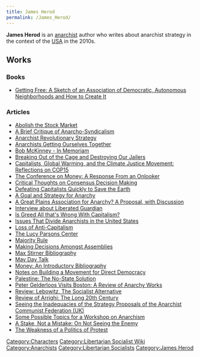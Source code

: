 ```yaml
---
title: James Herod
permalink: /James_Herod/
---
```


**James Herod** is an [anarchist](Anarchism.md "wikilink") author who
writes about anarchist strategy in the context of the
[USA](United_States_of_America.md "wikilink") in the 2010s.

## Works

### Books

- [Getting Free: A Sketch of an Association of Democratic, Autonomous
  Neighborhoods and How to Create
  It](Getting_Free:_A_Sketch_of_an_Association_of_Democratic,_Autonomous_Neighborhoods_and_How_to_Create_It.md "wikilink")

### Articles

- [Abolish the Stock Market](Abolish_the_Stock_Market.md "wikilink")
- [A Brief Critique of
  Anarcho-Syndicalism](A_Brief_Critique_of_Anarcho-Syndicalism.md "wikilink")
- [Anarchist Revolutionary
  Strategy](Anarchist_Revolutionary_Strategy.md "wikilink")
- [Anarchists Getting Ourselves
  Together](Anarchists_Getting_Ourselves_Together.md "wikilink")
- [Bob McKinney - In Memoriam](Bob_McKinney_-_In_Memoriam.md "wikilink")
- [Breaking Out of the Cage and Destroying Our
  Jailers](Breaking_Out_of_the_Cage_and_Destroying_Our_Jailers.md "wikilink")
- [Capitalists, Global Warming, and the Climate Justice Movement:
  Reflections on
  COP15](Capitalists,_Global_Warming,_and_the_Climate_Justice_Movement:_Reflections_on_COP15.md "wikilink")
- [The Conference on Money: A Response From an
  Onlooker](The_Conference_on_Money:_A_Response_From_an_Onlooker.md "wikilink")
- [Critical Thoughts on Consensus Decision
  Making](Critical_Thoughts_on_Consensus_Decision_Making.md "wikilink")
- [Defeating Capitalists Quickly to Save the
  Earth](Defeating_Capitalists_Quickly_to_Save_the_Earth.md "wikilink")
- [A Goal and Strategy for
  Anarchy](A_Goal_and_Strategy_for_Anarchy.md "wikilink")
- [A Great Plains Association for Anarchy? A Proposal, with
  Discussion](A_Great_Plains_Association_for_Anarchy?_A_Proposal,_with_Discussion.md "wikilink")
- [Interview about Liberated
  Guardian](Interview_about_Liberated_Guardian.md "wikilink")
- [Is Greed All that's Wrong With
  Capitalism?](Is_Greed_All_that's_Wrong_With_Capitalism?.md "wikilink")
- [Issues That Divide Anarchists in the United
  States](Issues_That_Divide_Anarchists_in_the_United_States.md "wikilink")
- [Loss of Anti-Capitalism](Loss_of_Anti-Capitalism.md "wikilink")
- [The Lucy Parsons Center](The_Lucy_Parsons_Center.md "wikilink")
- [Majority Rule](Majority_Rule_(Herod_Article).md "wikilink")
- [Making Decisions Amongst
  Assemblies](Making_Decisions_Amongst_Assemblies.md "wikilink")
- [Max Stirner Bibliography](Max_Stirner_Bibliography.md "wikilink")
- [May Day Talk](May_Day_Talk.md "wikilink")
- [Money: An Introductory
  Bibliography](Money:_An_Introductory_Bibliography.md "wikilink")
- [Notes on Building a Movement for Direct
  Democracy](Notes_on_Building_a_Movement_for_Direct_Democracy.md "wikilink")
- [Palestine: The No-State
  Solution](Palestine:_The_No-State_Solution.md "wikilink")
- [Peter Gelderloos Visits Boston: A Review of Anarchy
  Works](Peter_Gelderloos_Visits_Boston:_A_Review_of_Anarchy_Works.md "wikilink")
- [Review: Lebowitz, The Socialist
  Alternative](Review:_Lebowitz,_The_Socialist_Alternative.md "wikilink")
- [Review of Arrighi: The Long 20th
  Century](Review_of_Arrighi:_The_Long_20th_Century.md "wikilink")
- [Seeing the Inadequacies of the Strategy Proposals of the Anarchist
  Communist Federation
  (UK)](Seeing_the_Inadequacies_of_the_Strategy_Proposals_of_the_Anarchist_Communist_Federation_(UK).md "wikilink")
- [Some Possible Topics for a Workshop on
  Anarchism](Some_Possible_Topics_for_a_Workshop_on_Anarchism.md "wikilink")
- [A Stake, Not a Mistake: On Not Seeing the
  Enemy](A_Stake,_Not_a_Mistake:_On_Not_Seeing_the_Enemy.md "wikilink")
- [The Weakness of a Politics of
  Protest](The_Weakness_of_a_Politics_of_Protest.md "wikilink")

[Category:Characters](Category:Characters.md "wikilink")
[Category:Libertarian Socialist
Wiki](Category:Libertarian_Socialist_Wiki.md "wikilink")
[Category:Anarchists](Category:Anarchists.md "wikilink")
[Category:Libertarian
Socialists](Category:Libertarian_Socialists.md "wikilink") [Category:James
Herod](Category:James_Herod.md "wikilink")